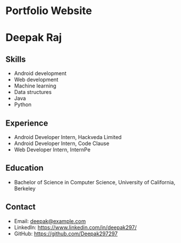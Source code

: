# Portfolio Website

# Deepak Raj

## Skills

* Android development
* Web development
* Machine learning
* Data structures
* Java
* Python

## Experience

* Android Developer Intern, Hackveda Limited
* Android Developer Intern, Code Clause
* Web Developer Intern, InternPe

## Education

* Bachelor of Science in Computer Science, University of California, Berkeley

## Contact

* Email: deepak@example.com
* LinkedIn: https://www.linkedin.com/in/deepak297/
* GitHub: https://github.com/Deepak297297

